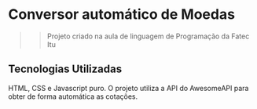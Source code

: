 # Conversor automático de Moedas

> > Projeto criado na aula de linguagem de Programação da Fatec Itu

## Tecnologias Utilizadas

HTML, CSS e Javascript puro.
O projeto utiliza a API do AwesomeAPI para obter de forma
automática as cotações.
